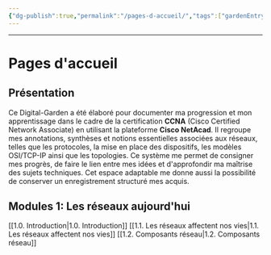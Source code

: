 ```yaml
---
{"dg-publish":true,"permalink":"/pages-d-accueil/","tags":["gardenEntry"]}
---
```


---
# Pages d'accueil

## Présentation
Ce Digital-Garden a été élaboré pour documenter ma progression et mon apprentissage dans le cadre de la certification **CCNA** (Cisco Certified Network Associate) en utilisant la plateforme **Cisco NetAcad**. 
Il regroupe mes annotations, synthèses et notions essentielles associées aux réseaux, telles que les protocoles, la mise en place des dispositifs, les modèles OSI/TCP-IP ainsi que les topologies. 
Ce système me permet de consigner mes progrès, de faire le lien entre mes idées et d'approfondir ma maîtrise des sujets techniques. Cet espace adaptable me donne aussi la possibilité de conserver un enregistrement structuré mes acquis.
## Modules 1: Les réseaux aujourd'hui
[[1.0. Introduction\|1.0. Introduction]]
[[1.1. Les réseaux affectent nos vies\|1.1. Les réseaux affectent nos vies]]
[[1.2. Composants réseau\|1.2. Composants réseau]]
